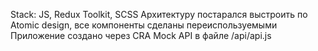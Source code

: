 Stack: JS, Redux Toolkit, SCSS
Архитектуру постарался выстроить по Atomic design, все компоненты сделаны переиспользуемыми
Приложение создано через CRA
Mock API в файле /api/api.js
